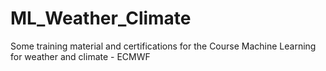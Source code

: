 # ML_Weather_Climate
Some training material and certifications for the Course Machine Learning for weather and climate - ECMWF
